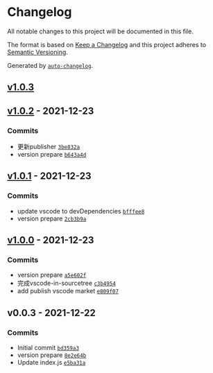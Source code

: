 # Changelog

All notable changes to this project will be documented in this file.

The format is based on [Keep a Changelog](https://keepachangelog.com/en/1.0.0/)
and this project adheres to [Semantic Versioning](https://semver.org/spec/v2.0.0.html).

Generated by [`auto-changelog`](https://github.com/CookPete/auto-changelog).

## [v1.0.3](https://github.com/slcnx/open-sourcetree-in-vscode-plugin/compare/v1.0.2...v1.0.3)

## [v1.0.2](https://github.com/slcnx/open-sourcetree-in-vscode-plugin/compare/v1.0.1...v1.0.2) - 2021-12-23

### Commits

- 更新publisher [`3be832a`](https://github.com/slcnx/open-sourcetree-in-vscode-plugin/commit/3be832ae64e1967823902ad8de697bdaa8231d97)
- version prepare [`b643a4d`](https://github.com/slcnx/open-sourcetree-in-vscode-plugin/commit/b643a4ded3d2e2533c9c3f25cfde389126bbb826)

## [v1.0.1](https://github.com/slcnx/open-sourcetree-in-vscode-plugin/compare/v1.0.0...v1.0.1) - 2021-12-23

### Commits

- update vscode to devDependencies [`bfffee8`](https://github.com/slcnx/open-sourcetree-in-vscode-plugin/commit/bfffee89de9df5cdc10a3f268523c918528010e5)
- version prepare [`2cb3b9a`](https://github.com/slcnx/open-sourcetree-in-vscode-plugin/commit/2cb3b9a3552e0a8e7fd12dc07e3a90a1d654599f)

## [v1.0.0](https://github.com/slcnx/open-sourcetree-in-vscode-plugin/compare/v0.0.3...v1.0.0) - 2021-12-23

### Commits

- version prepare [`a5e602f`](https://github.com/slcnx/open-sourcetree-in-vscode-plugin/commit/a5e602f9f6f6e00900787cce976689d81c6c5e15)
- 完成vscode-in-sourcetree [`c3b4954`](https://github.com/slcnx/open-sourcetree-in-vscode-plugin/commit/c3b4954813e6819f6c80cc75a169c8502ddc0efc)
- add publish vscode market [`e809f07`](https://github.com/slcnx/open-sourcetree-in-vscode-plugin/commit/e809f071147676ecab2cdfb7bf96f5776b193468)

## v0.0.3 - 2021-12-22

### Commits

- Initial commit [`bd359a3`](https://github.com/slcnx/open-sourcetree-in-vscode-plugin/commit/bd359a3bcea849b3aa5e85095804b4e88d6c3036)
- version prepare [`8e2e64b`](https://github.com/slcnx/open-sourcetree-in-vscode-plugin/commit/8e2e64b811750cd334113b1fb599c8e05152ba17)
- Update index.js [`e5ba31a`](https://github.com/slcnx/open-sourcetree-in-vscode-plugin/commit/e5ba31a8f5f25163a2f6185886da205f0b4266a5)
